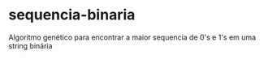# sequencia-binaria
Algoritmo genético para encontrar a maior sequencia de 0's e 1's em uma string binária
